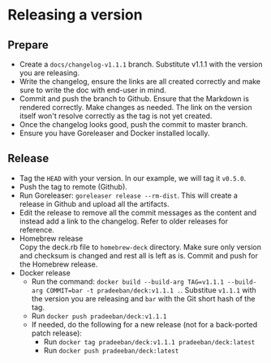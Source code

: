 # Releasing a version


## Prepare

- Create a `docs/changelog-v1.1.1` branch. Substitute v1.1.1 with the version
  you are releasing.
- Write the changelog, ensure the links are all created correctly and
  make sure to write the doc with end-user in mind.
- Commit and push the branch to Github. Ensure that the Markdown is rendered
  correctly. Make changes as needed. The link on the version itself won't
  resolve correctly as the tag is not yet created.
- Once the changelog looks good, push the commit to master branch.
- Ensure you have Goreleaser and Docker installed locally.

## Release

- Tag the `HEAD` with your version. In our example, we will tag it `v0.5.0`.
- Push the tag to remote (Github).
- Run Goreleaser: `goreleaser release --rm-dist`. This will create
  a release in Github and upload all the artifacts.
- Edit the release to remove all the commit messages as the content and
  instead add a link to the changelog. Refer to older releases for reference.
- Homebrew release  
  Copy the deck.rb file to `homebrew-deck` directory.
  Make sure only version and checksum is changed and rest all is left as is.
  Commit and push for the Homebrew release.
- Docker release  
  - Run the command:
    `docker build --build-arg TAG=v1.1.1 --build-arg COMMIT=bar -t pradeeban/deck:v1.1.1 .`.
    Substitue `v1.1.1` with the version you are releasing and `bar` with the 
    Git short hash of the tag.
  - Run `docker push pradeeban/deck:v1.1.1`
  - If needed, do the following for a new release (not for a back-ported
    patch release):
    - Run `docker tag pradeeban/deck:v1.1.1 pradeeban/deck:latest`
    - Run `docker push pradeeban/deck:latest`

